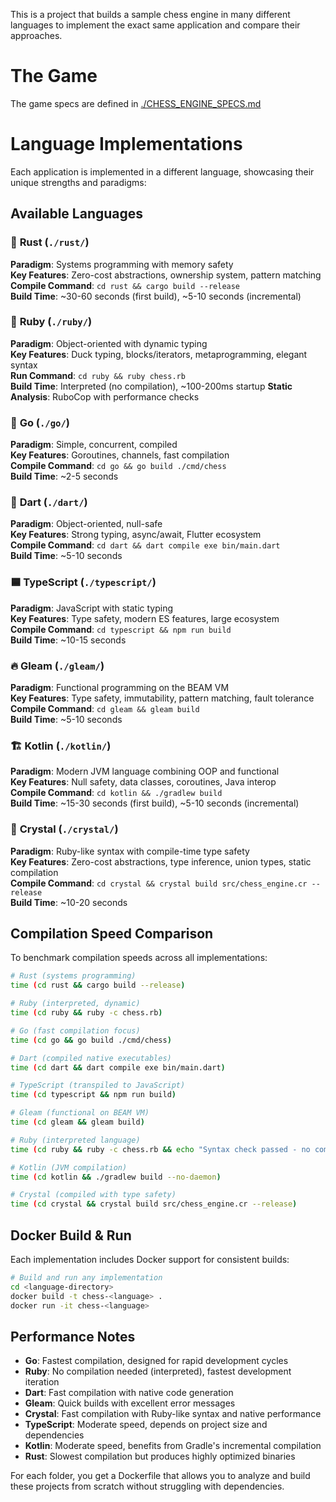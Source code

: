 This is a project that builds a sample chess engine in many different languages to implement the exact same application and compare their approaches.

# The Game

The game specs are defined in [./CHESS_ENGINE_SPECS.md](./CHESS_ENGINE_SPECS.md)

# Language Implementations

Each application is implemented in a different language, showcasing their unique strengths and paradigms:

## Available Languages

### 🦀 **Rust** (`./rust/`)
**Paradigm**: Systems programming with memory safety  
**Key Features**: Zero-cost abstractions, ownership system, pattern matching  
**Compile Command**: `cd rust && cargo build --release`  
**Build Time**: ~30-60 seconds (first build), ~5-10 seconds (incremental)

### 💎 **Ruby** (`./ruby/`)
**Paradigm**: Object-oriented with dynamic typing  
**Key Features**: Duck typing, blocks/iterators, metaprogramming, elegant syntax  
**Run Command**: `cd ruby && ruby chess.rb`  
**Build Time**: Interpreted (no compilation), ~100-200ms startup
**Static Analysis**: RuboCop with performance checks

### 🐹 **Go** (`./go/`)  
**Paradigm**: Simple, concurrent, compiled  
**Key Features**: Goroutines, channels, fast compilation  
**Compile Command**: `cd go && go build ./cmd/chess`  
**Build Time**: ~2-5 seconds

### 🎯 **Dart** (`./dart/`)
**Paradigm**: Object-oriented, null-safe  
**Key Features**: Strong typing, async/await, Flutter ecosystem  
**Compile Command**: `cd dart && dart compile exe bin/main.dart`  
**Build Time**: ~5-10 seconds

### 🟦 **TypeScript** (`./typescript/`)
**Paradigm**: JavaScript with static typing  
**Key Features**: Type safety, modern ES features, large ecosystem  
**Compile Command**: `cd typescript && npm run build`  
**Build Time**: ~10-15 seconds

### 🔥 **Gleam** (`./gleam/`)
**Paradigm**: Functional programming on the BEAM VM  
**Key Features**: Type safety, immutability, pattern matching, fault tolerance  
**Compile Command**: `cd gleam && gleam build`  
**Build Time**: ~5-10 seconds

### 🏗️ **Kotlin** (`./kotlin/`)
**Paradigm**: Modern JVM language combining OOP and functional  
**Key Features**: Null safety, data classes, coroutines, Java interop  
**Compile Command**: `cd kotlin && ./gradlew build`  
**Build Time**: ~15-30 seconds (first build), ~5-10 seconds (incremental)

### 💎 **Crystal** (`./crystal/`)
**Paradigm**: Ruby-like syntax with compile-time type safety  
**Key Features**: Zero-cost abstractions, type inference, union types, static compilation  
**Compile Command**: `cd crystal && crystal build src/chess_engine.cr --release`  
**Build Time**: ~10-20 seconds

## Compilation Speed Comparison

To benchmark compilation speeds across all implementations:

```bash
# Rust (systems programming)
time (cd rust && cargo build --release)

# Ruby (interpreted, dynamic)
time (cd ruby && ruby -c chess.rb)

# Go (fast compilation focus)  
time (cd go && go build ./cmd/chess)

# Dart (compiled native executables)
time (cd dart && dart compile exe bin/main.dart)

# TypeScript (transpiled to JavaScript)
time (cd typescript && npm run build)

# Gleam (functional on BEAM VM)
time (cd gleam && gleam build)

# Ruby (interpreted language)
time (cd ruby && ruby -c chess.rb && echo "Syntax check passed - no compilation needed")

# Kotlin (JVM compilation)
time (cd kotlin && ./gradlew build --no-daemon)

# Crystal (compiled with type safety)
time (cd crystal && crystal build src/chess_engine.cr --release)
```

## Docker Build & Run

Each implementation includes Docker support for consistent builds:

```bash
# Build and run any implementation
cd <language-directory>
docker build -t chess-<language> .
docker run -it chess-<language>
```

## Performance Notes

- **Go**: Fastest compilation, designed for rapid development cycles
- **Ruby**: No compilation needed (interpreted), fastest development iteration
- **Dart**: Fast compilation with native code generation  
- **Gleam**: Quick builds with excellent error messages
- **Crystal**: Fast compilation with Ruby-like syntax and native performance
- **TypeScript**: Moderate speed, depends on project size and dependencies
- **Kotlin**: Moderate speed, benefits from Gradle's incremental compilation
- **Rust**: Slowest compilation but produces highly optimized binaries

For each folder, you get a Dockerfile that allows you to analyze and build these projects from scratch without struggling with dependencies.